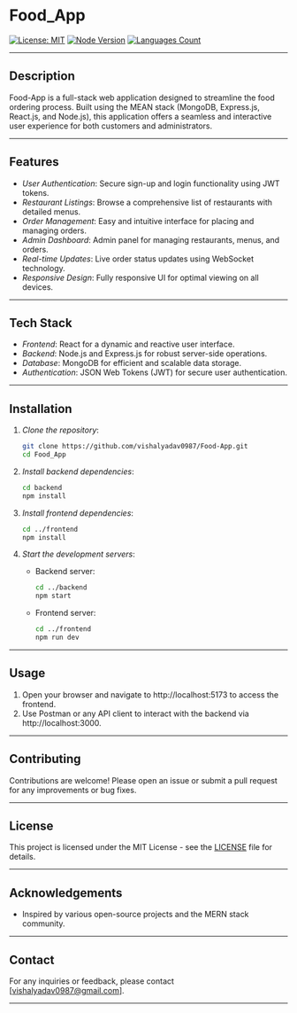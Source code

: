 # Food_App

[![License: MIT](https://img.shields.io/badge/License-MIT-yellow.svg)](https://opensource.org/licenses/MIT)
[![Node Version](https://img.shields.io/badge/node.js-14.x%20|%2016.x%20|%2018.x-brightgreen)](https://nodejs.org/en/download/)
 <a href="https://img.shields.io/github/languages/count/vishalyadav0987/Food-App">
    <img src="https://img.shields.io/github/languages/count/vishalyadav0987/Food-App" alt="Languages Count"/>
  </a>

---

## Description

Food-App is a full-stack web application designed to streamline the food ordering process. Built using the MEAN stack (MongoDB, Express.js, React.js, and Node.js), this application offers a seamless and interactive user experience for both customers and administrators.

---

## Features

- *User Authentication*: Secure sign-up and login functionality using JWT tokens.
- *Restaurant Listings*: Browse a comprehensive list of restaurants with detailed menus.
- *Order Management*: Easy and intuitive interface for placing and managing orders.
- *Admin Dashboard*: Admin panel for managing restaurants, menus, and orders.
- *Real-time Updates*: Live order status updates using WebSocket technology.
- *Responsive Design*: Fully responsive UI for optimal viewing on all devices.

---

## Tech Stack

- *Frontend*: React for a dynamic and reactive user interface.
- *Backend*: Node.js and Express.js for robust server-side operations.
- *Database*: MongoDB for efficient and scalable data storage.
- *Authentication*: JSON Web Tokens (JWT) for secure user authentication.

---

## Installation

1. *Clone the repository*:
    ``` bash
    git clone https://github.com/vishalyadav0987/Food-App.git
    cd Food_App
    ```

2. *Install backend dependencies*:
    ``` bash
    cd backend
    npm install
    ```

3. *Install frontend dependencies*:
    ```bash
    cd ../frontend
    npm install
    ```

4. *Start the development servers*:
    - Backend server:
      ```bash
      cd ../backend
      npm start
      ```
    - Frontend server:
      ```bash
      cd ../frontend
      npm run dev
      ```

---

## Usage

1. Open your browser and navigate to http://localhost:5173 to access the frontend.
2. Use Postman or any API client to interact with the backend via http://localhost:3000.

---

## Contributing

Contributions are welcome! Please open an issue or submit a pull request for any improvements or bug fixes.

---

## License

This project is licensed under the MIT License - see the [LICENSE](LICENSE) file for details.

---

## Acknowledgements

- Inspired by various open-source projects and the MERN stack community.

---

## Contact

For any inquiries or feedback, please contact [vishalyadav0987@gmail.com].

---
